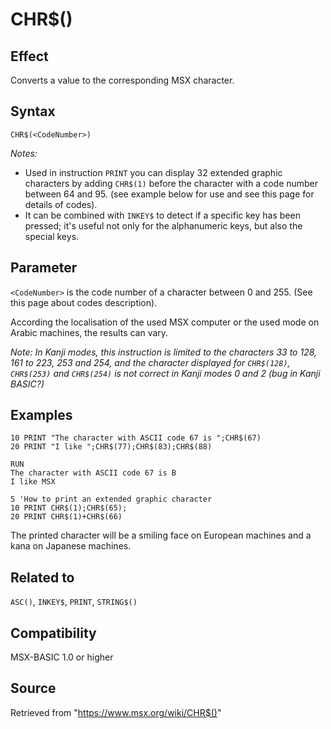# CHR$()

## Effect

Converts a value to the corresponding MSX character.

## Syntax

`CHR$(<CodeNumber>)`

_Notes:_
- Used in instruction `PRINT` you can display 32 extended graphic characters by adding `CHR$(1)` before the character with a code number between 64 and 95. (see example below for use and see this page for details of codes).
- It can be combined with `INKEY$` to detect if a specific key has been pressed; it's useful not only for the alphanumeric keys, but also the special keys.

## Parameter

`<CodeNumber>` is the code number of a character between 0 and 255. (See this page about codes description).

According the localisation of the used MSX computer or the used mode on Arabic machines, the results can vary.

_Note: In Kanji modes, this instruction is limited to the characters 33 to 128, 161 to 223, 253 and 254, and the character displayed for `CHR$(128)`, `CHR$(253)` and `CHR$(254)` is not correct in Kanji modes 0 and 2 (bug in Kanji BASIC?)_

## Examples

```basic
10 PRINT "The character with ASCII code 67 is ";CHR$(67)
20 PRINT "I like ";CHR$(77);CHR$(83);CHR$(88)
 
RUN
The character with ASCII code 67 is B
I like MSX
```
```basic
5 'How to print an extended graphic character
10 PRINT CHR$(1);CHR$(65);
20 PRINT CHR$(1)+CHR$(66)
```

The printed character will be a smiling face on European machines and a kana on Japanese machines.

## Related to

`ASC()`, `INKEY$`, `PRINT`, `STRING$()`

## Compatibility

MSX-BASIC 1.0 or higher

## Source

Retrieved from "https://www.msx.org/wiki/CHR$()"

